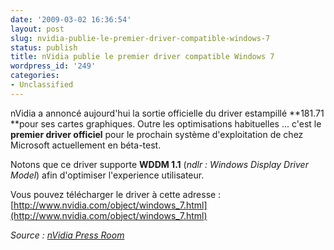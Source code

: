 ```yaml
---
date: '2009-03-02 16:36:54'
layout: post
slug: nvidia-publie-le-premier-driver-compatible-windows-7
status: publish
title: nVidia publie le premier driver compatible Windows 7
wordpress_id: '249'
categories:
- Unclassified
---
```


nVidia a annoncé aujourd'hui la sortie officielle du driver estampillé **181.71 **pour ses cartes graphiques. Outre les optimisations habituelles ... c'est le **premier driver officiel** pour le prochain système d'exploitation de chez Microsoft actuellement en béta-test.




Notons que ce driver supporte **WDDM 1.1** (_ndlr : Windows Display Driver Model_) afin d'optimiser l'experience utilisateur.




Vous pouvez télécharger le driver à cette adresse : [http://www.nvidia.com/object/windows_7.html](http://www.nvidia.com/object/windows_7.html)







_Source : [nVidia Press Room](http://www.nvidia.com/object/io_1235994049834.html)_



